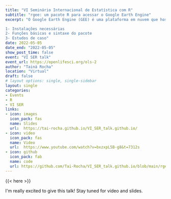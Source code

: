 ```yaml
---
title: "VI Seminário Internacional de Estatística com R"
subtitle: "rgee: um pacote R para acessar o Google Earth Engine"
excerpt: "O Google Earth Engine (GEE) é uma plataforma em nuvem que hospeda grandes volumes de dados geoespaciais, oferecendo também uma infraestrutura que possibilita análises  de alta performance. No entanto, a  infraestrutura  é em JavaScript ou Python. O pacote rgee é uma nova alternativa ao acesso à plataforma GEE na linguagem R. Portanto, nesta apresentação teremos uma introdução ao pacote rgee para popularizar este acesso via R. Veremos:

1- Instalações necessárias
2- Funções básicas e sintaxe do pacote
3- Estudos de caso"
date: 2022-05-05
date_end: "2022-05-05"
show_post_time: false
event: "VI SER talk"
event_url: https://openlifesci.org/ols-2
author: "Tainá Rocha"
location: "Virtual"
draft: false
# layout options: single, single-sidebar
layout: single
categories:
- Events
- R
- VI SER
links:
- icon: images
  icon_pack: fas
  name: Slides
  url:  https://tai-rocha.github.io/VI_SER_talk.github.io/
- icon: video
  icon_pack: fas
  name: Video
  url:  https://www.youtube.com/watch?v=bxzxpL5B-g8&t=7312s
- icon: github
  icon_pack: fab
  name: code
  url: https://github.com/Tai-Rocha/VI_SER_talk.github.io/blob/main/rgee_exemplos.R
---
```


{{< here >}}

I'm really excited to give this talk! Stay tuned for video and slides.
